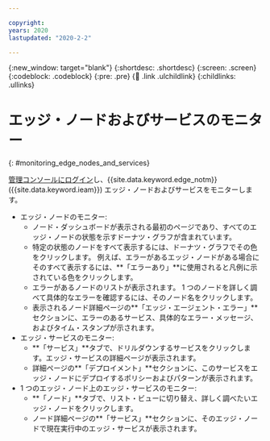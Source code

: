 ```yaml
---

copyright:
years: 2020
lastupdated: "2020-2-2"

---
```


{:new_window: target="blank"}
{:shortdesc: .shortdesc}
{:screen: .screen}
{:codeblock: .codeblock}
{:pre: .pre}
{:child: .link .ulchildlink}
{:childlinks: .ullinks}

# エッジ・ノードおよびサービスのモニター
{: #monitoring_edge_nodes_and_services}

[管理コンソールにログイン](../console/accessing_ui.md)し、{{site.data.keyword.edge_notm}} ({{site.data.keyword.ieam}}) エッジ・ノードおよびサービスをモニターします。

* エッジ・ノードのモニター:
  * ノード・ダッシュボードが表示される最初のページであり、すべてのエッジ・ノードの状態を示すドーナツ・グラフが含まれています。
  * 特定の状態のノードをすべて表示するには、ドーナツ・グラフでその色をクリックします。 例えば、エラーがあるエッジ・ノードがある場合にそのすべて表示するには、**「エラーあり」**に使用されると凡例に示されている色をクリックします。
  * エラーがあるノードのリストが表示されます。 1 つのノードを詳しく調べて具体的なエラーを確認するには、そのノード名をクリックします。
  * 表示されるノード詳細ページの**「エッジ・エージェント・エラー」**セクションに、エラーのあるサービス、具体的なエラー・メッセージ、およびタイム・スタンプが示されます。
* エッジ・サービスのモニター:
  * **「サービス」**タブで、ドリルダウンするサービスをクリックします。エッジ・サービスの詳細ページが表示されます。
  * 詳細ページの**「デプロイメント」**セクションに、このサービスをエッジ・ノードにデプロイするポリシーおよびパターンが表示されます。
* 1 つのエッジ・ノード上のエッジ・サービスのモニター:
  * **「ノード」**タブで、リスト・ビューに切り替え、詳しく調べたいエッジ・ノードをクリックします。
  * ノード詳細ページの**「サービス」**セクションに、そのエッジ・ノードで現在実行中のエッジ・サービスが表示されます。
